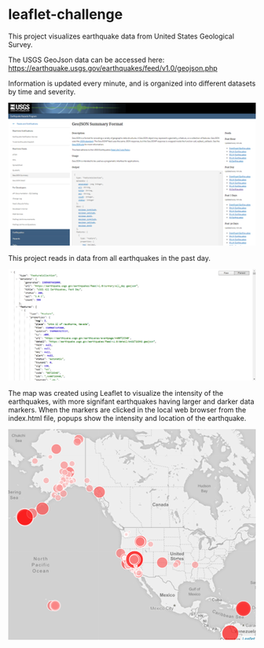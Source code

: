 # leaflet-challenge

This project visualizes earthquake data from United States Geological Survey.

The USGS GeoJson data can be accessed here: https://earthquake.usgs.gov/earthquakes/feed/v1.0/geojson.php  

Information is updated every minute, and is organized into different datasets by time and severity.   

![](images/website_page.png)  


This project reads in data from all earthquakes in the past day.  

![](images/metadata.png)

The map was created using Leaflet to visualize the intensity of the earthquakes, with more signifant earthquakes having larger and darker data markers.  When the markers are clicked in the local web browser from the index.html file, popups show the intensity and location of the earthquake.  


![](images/earthquake_map.png)

